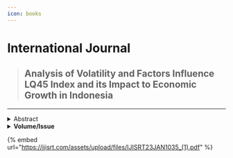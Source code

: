 ```yaml
---
icon: books
---
```


# International Journal

> ## **Analysis of Volatility and Factors Influence LQ45 Index and its Impact to Economic Growth in Indonesia**

***

<details>

<summary>Abstract</summary>

The results of the tests conducted, it is known that the LQ45 index data is long, the research period from 1999 to 2021 all data has data which is stationary, and high volatility. Inflation did not have a direct effect on the LQ45 index during the period research from 1999 to 2021. The exchange rate does not directly affect the LQ45 index during the period research from 1999 to 2021. The Fed Rate has a direct effect on the LQ45 index during the period research from 1999 to 2021. The DJIA index has a direct effect on the LQ45 index during the period research from 1999 to 2021. The LQ45 index has a direct effect on economic growth during research period from 1999 to 2021. Inflation has a direct effect on economic growth m and not influence indirectly through the LQ45 Index during the study period from 1999 to 2021. The exchange rate has a direct effect on economic growth and not influence indirectly through the LQ45 Index during the study period from 1999 to 2021. The Fed Rate has no direct effect on economic growth and influence indirectly through the LQ45 Index during the study period from 1999 to 2021.The DJIA index has a direct and indirect effect on growth economy through the LQ45 Index during the study period from 1999 to with 2021.

</details>

<details>

<summary><strong>Volume/Issue</strong></summary>

&#x20;Volume 8 - 2023, Issue 1 - January

</details>

{% embed url="https://ijisrt.com/assets/upload/files/IJISRT23JAN1035_(1).pdf" %}

